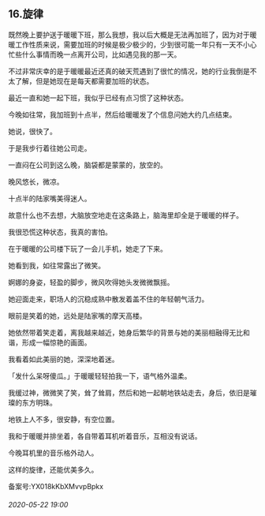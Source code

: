 ## 16.旋律
既然晚上要护送于暖暖下班，那么我想，我以后大概是无法再加班了，因为对于暖暖工作性质来说，需要加班的时候是极少极少的，少到很可能一年只有一天不小心忙些什么事情而晚一点离开公司，比如遇见我的那一天。


不过非常庆幸的是于暖暖最近还真的破天荒遇到了很忙的情况，她的行业我倒是不太了解，但是她现在是每天都需要加班的状态。


最近一直和她一起下班，我似乎已经有点习惯了这种状态。


今晚如往常，我加班到十点半，然后给暖暖发了个信息问她大约几点结束。


她说，很快了。


于是我步行着往她公司走。


一直闷在公司到这么晚，脑袋都是蒙蒙的，放空的。


晚风悠长，微凉。


十点半的陆家嘴美得迷人。


故意什么也不去想，大脑放空地走在这条路上，脑海里却全是于暖暖的样子。


我很恐慌这种状态，我真的害怕。


在于暖暖的公司楼下玩了一会儿手机，她走了下来。


她看到我，如往常露出了微笑。


婀娜的身姿，轻盈的脚步，微风吹得她头发微微飘摇。


她迎面走来，职场人的沉稳成熟中散发着盖不住的年轻朝气活力。


眼前是笑着的她，远处是陆家嘴的摩天高楼。


她依然带着笑走着，离我越来越近，她身后繁华的背景与她的美丽相融得无比和谐，形成一幅惊艳的画面。


我看着如此美丽的她，深深地着迷。


「发什么呆呀傻瓜。」于暖暖轻轻拍我一下，语气格外温柔。


我缓过神，微微笑了笑，耸了耸肩，然后和她一起朝地铁站走去，身后，依旧是璀璨的东方明珠。


地铁上人不多，很安静，有空位置。


我和于暖暖并排坐着，各自带着耳机听着音乐，互相没有说话。


今晚耳机里的音乐格外动人。


这样的旋律，还能优美多久。


备案号:YX018kKbXMvvpBpkx


###### 2020-05-22 19:00
